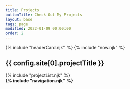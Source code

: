 ```yaml
---
title: Projects
buttonTitle: Check Out My Projects
layout: base
tags: page
modified: 2022-01-09 00:00:00
order: 2
---
```


<div>
	{% include "headerCard.njk" %}
	{% include "now.njk" %}
		<h2 class="py-6 text-3xl font-bold text-center text-transparent  bg-clip-text bg-gradient-to-r from-green-400 via-green-600 to-slate-800 hover:bg-gradient-to-l hover:from-slate-800 hover:via-green-400 hover:to-green-400 ">
	{{ config.site[0].projectTitle }} 
		</h2>
	<div class="grid-cols-1">
	{% include "projectList.njk" %}
	</div>
		<strong class="p-2 m-2 text-gray-200 rounded-lg h-full block border border-green-700"> {% include "navigation.njk" %}</strong>	
</div>